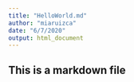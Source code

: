 ```yaml
---
title: "HelloWorld.md"
author: "miaruizca"
date: "6/7/2020"
output: html_document
---
```



## This is a markdown file


